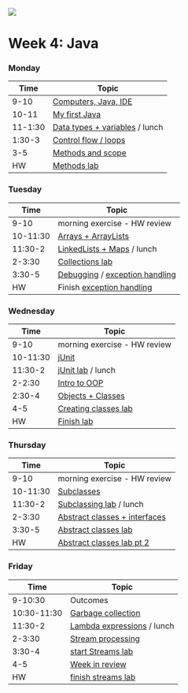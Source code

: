 ![](https://ga-dash.s3.amazonaws.com/production/assets/logo-9f88ae6c9c3871690e33280fcf557f33.png)

# Week 4: Java

### Monday

Time   |         Topic 
---    | --------------------- 
9-10   | [Computers, Java, IDE ](https://git.generalassemb.ly/sureshmelvinsigera/AMEX/tree/master/Week4/Lessons/1-Monday/1-Computers-and-Java-Lesson) 
10-11  | [My first Java](https://git.generalassemb.ly/sureshmelvinsigera/AMEX/tree/master/Week4/Lessons/1-Monday/2-My-First-Java-Lesson)
11-1:30 | [Data types + variables](https://git.generalassemb.ly/sureshmelvinsigera/AMEX/tree/master/Week4/Lessons/1-Monday/3-Data-Types-and-Variables-Lesson) / lunch
1:30-3 | [Control flow / loops](https://git.generalassemb.ly/sureshmelvinsigera/AMEX/tree/master/Week4/Lessons/1-Monday/4-Control-Flow-and-Loops-Lesson)
3-5    | [Methods and scope](https://git.generalassemb.ly/sureshmelvinsigera/AMEX/tree/master/Week4/Lessons/1-Monday/5-1Methods-and-Scope-Lesson)
HW     | [Methods lab](https://git.generalassemb.ly/sureshmelvinsigera/AMEX/tree/master/Week4/Lessons/1-Monday/5-2-Methods-and-Scope-Lab)

### Tuesday

Time     |         Topic 
---      | ----------------------
9-10     | morning exercise - HW review
10-11:30 | [Arrays + ArrayLists](https://git.generalassemb.ly/sureshmelvinsigera/AMEX/tree/master/Week4/Lessons/2-Tuesday/1-Arrays-Arraylists-Lesson)
11:30-2  | [LinkedLists + Maps](https://git.generalassemb.ly/sureshmelvinsigera/AMEX/tree/master/Week4/Lessons/2-Tuesday/2-Linkedlists-Maps-Lesson) / lunch
2-3:30   | [Collections lab](https://git.generalassemb.ly/sureshmelvinsigera/AMEX/tree/master/Week4/Lessons/2-Tuesday/3-Organizing-Information-Lab)
3:30-5   | [Debugging](https://git.generalassemb.ly/sureshmelvinsigera/AMEX/tree/master/Week4/Lessons/2-Tuesday/4-Debugging-Lesson) / [exception handling](https://git.generalassemb.ly/sureshmelvinsigera/AMEX/tree/master/Week4/Lessons/2-Tuesday/5-Exception-Handling-Lesson)
HW       | Finish [exception handling ](https://git.generalassemb.ly/sureshmelvinsigera/AMEX/tree/master/Week4/Lessons/2-Tuesday/5-Exception-Handling-Lesson)

### Wednesday 

Time     |         Topic 
---      | ---------------------
9-10     | morning exercise - HW review
10-11:30 | [jUnit](https://git.generalassemb.ly/sureshmelvinsigera/AMEX/tree/master/Week4/Lessons/3-Wednesday/2-jUnit-Testing-Lesson)
11:30-2  | [jUnit lab](https://git.generalassemb.ly/sureshmelvinsigera/AMEX/tree/master/Week4/Lessons/3-Wednesday/3-jUnit-Lab) / lunch
2-2:30   | [Intro to OOP](https://git.generalassemb.ly/sureshmelvinsigera/AMEX/tree/master/Week4/Lessons/3-Wednesday/4-Intro%20to%20OOP)
2:30-4   | [Objects + Classes ](https://git.generalassemb.ly/sureshmelvinsigera/AMEX/tree/master/Week4/Lessons/3-Wednesday/5-Objects-and-Classes)
4-5      | [Creating classes lab](https://git.generalassemb.ly/sureshmelvinsigera/AMEX/tree/master/Week4/Lessons/3-Wednesday/6-Creating-Classes-Lab)
HW       | [Finish lab](https://git.generalassemb.ly/sureshmelvinsigera/AMEX/tree/master/Week4/Lessons/3-Wednesday/6-Creating-Classes-Lab)

### Thursday

Time     |         Topic 
---      | ----------------------
9-10     | morning exercise - HW review
10-11:30 | [Subclasses](https://git.generalassemb.ly/GA-Cognizant/foundational-java/tree/master/oop-java/subclasses-lesson)
11:30-2  | [Subclassing lab](https://git.generalassemb.ly/GA-Cognizant/foundational-java/tree/master/oop-java/subclassing-lab) / lunch
2-3:30   | [Abstract classes + interfaces](https://git.generalassemb.ly/GA-Cognizant/foundational-java/tree/master/oop-java/abstract-classes-interfaces-lesson)
3:30-5   | [Abstract classes lab ](https://git.generalassemb.ly/GA-Cognizant/foundational-java/tree/master/oop-java/inheritance-abstraction-lab)
HW       | [Abstract classes lab pt 2](https://git.generalassemb.ly/GA-Cognizant/foundational-java/tree/master/oop-java/inheritance-household-lab)

### Friday

Time        |      Topic 
---         | ----------------
9-10:30     | Outcomes
10:30-11:30 | [Garbage collection](https://git.generalassemb.ly/GA-Cognizant/foundational-java/tree/master/garbage-collection)
11:30-2     | [Lambda expressions](https://git.generalassemb.ly/GA-Cognizant/foundational-java/tree/master/functional-programming-lesson/01-lambda-expressions) / lunch
2-3:30      | [Stream processing](https://git.generalassemb.ly/GA-Cognizant/foundational-java/tree/master/functional-programming-lesson/02-stream-processing-and-collectors)
3:30-4      | [start Streams lab](https://git.generalassemb.ly/GA-Cognizant/foundational-java/tree/master/functional-programming-lesson/05-functions-lab)
4-5         | [Week in review](https://git.generalassemb.ly/GA-Cognizant/additional-material/blob/master/week-in-review.md)
HW          | [finish streams lab](https://git.generalassemb.ly/GA-Cognizant/foundational-java/tree/master/functional-programming-lesson/05-functions-lab)


